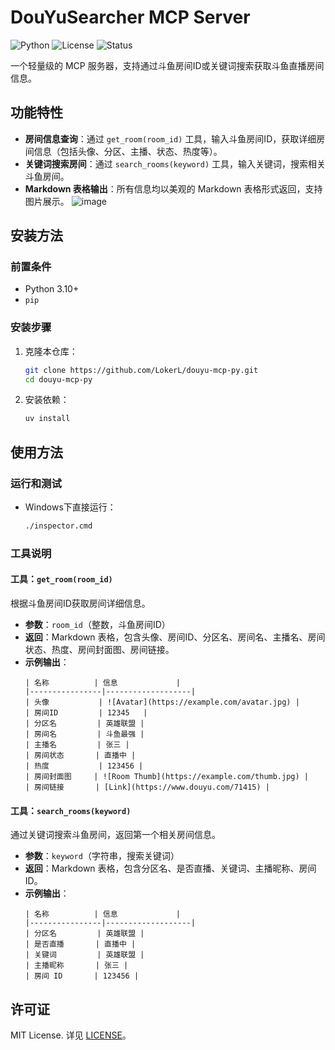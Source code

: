 # DouYuSearcher MCP Server

![Python](https://img.shields.io/badge/Python-3.10+-blue.svg)
![License](https://img.shields.io/badge/License-MIT-green.svg)
![Status](https://img.shields.io/badge/Status-Active-brightgreen.svg)

一个轻量级的 MCP 服务器，支持通过斗鱼房间ID或关键词搜索获取斗鱼直播房间信息。

## 功能特性

- **房间信息查询**：通过 `get_room(room_id)` 工具，输入斗鱼房间ID，获取详细房间信息（包括头像、分区、主播、状态、热度等）。
- **关键词搜索房间**：通过 `search_rooms(keyword)` 工具，输入关键词，搜索相关斗鱼房间。
- **Markdown 表格输出**：所有信息均以美观的 Markdown 表格形式返回，支持图片展示。
![image](https://github.com/user-attachments/assets/f95d1a69-00b1-41ae-bf7d-f0012eb30fd4)

## 安装方法

### 前置条件
- Python 3.10+
- `pip`

### 安装步骤
1. 克隆本仓库：
   ```bash
   git clone https://github.com/LokerL/douyu-mcp-py.git
   cd douyu-mcp-py
   ```
2. 安装依赖：
   ```bash
   uv install
   ```

## 使用方法

### 运行和测试
- Windows下直接运行：
  ```bash
  ./inspector.cmd
  ```

### 工具说明

#### 工具：`get_room(room_id)`
根据斗鱼房间ID获取房间详细信息。
- **参数**：`room_id`（整数，斗鱼房间ID）
- **返回**：Markdown 表格，包含头像、房间ID、分区名、房间名、主播名、房间状态、热度、房间封面图、房间链接。
- **示例输出**：
  ```
  | 名称          | 信息             |
  |----------------|-------------------|
  | 头像           | ![Avatar](https://example.com/avatar.jpg) |
  | 房间ID         | 12345   |
  | 分区名         | 英雄联盟 |
  | 房间名         | 斗鱼最强 |
  | 主播名         | 张三 |
  | 房间状态       | 直播中 |
  | 热度           | 123456 |
  | 房间封面图     | ![Room Thumb](https://example.com/thumb.jpg) |
  | 房间链接       | [Link](https://www.douyu.com/71415) |
  ```

#### 工具：`search_rooms(keyword)`
通过关键词搜索斗鱼房间，返回第一个相关房间信息。
- **参数**：`keyword`（字符串，搜索关键词）
- **返回**：Markdown 表格，包含分区名、是否直播、关键词、主播昵称、房间ID。
- **示例输出**：
  ```
  | 名称          | 信息             |
  |----------------|-------------------|
  | 分区名         | 英雄联盟 |
  | 是否直播       | 直播中 |
  | 关键词         | 英雄联盟 |
  | 主播昵称       | 张三 |
  | 房间 ID       | 123456 |
  ```

## 许可证

MIT License. 详见 [LICENSE](LICENSE)。
